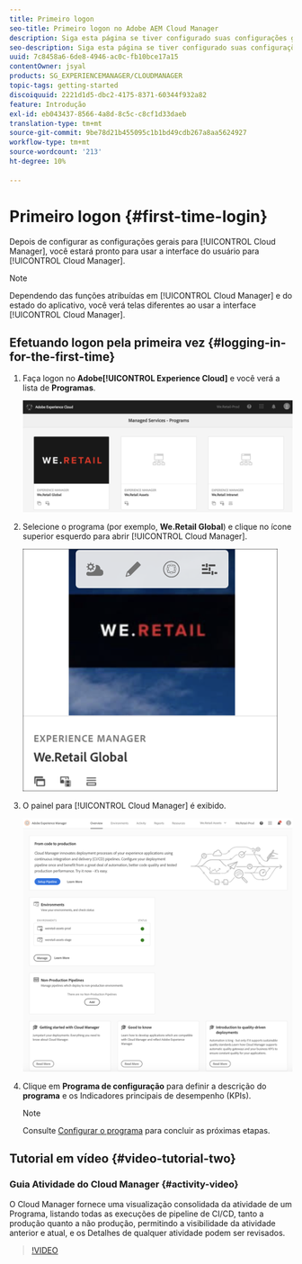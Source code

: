 ```yaml
---
title: Primeiro logon
seo-title: Primeiro logon no Adobe AEM Cloud Manager
description: Siga esta página se tiver configurado suas configurações gerais e estiver pronto para usar o Cloud Manager pela primeira vez.
seo-description: Siga esta página se tiver configurado suas configurações gerais e estiver pronto para usar o Adobe AEM Cloud Manager pela primeira vez.
uuid: 7c8458a6-6de8-4946-ac0c-fb10bce17a15
contentOwner: jsyal
products: SG_EXPERIENCEMANAGER/CLOUDMANAGER
topic-tags: getting-started
discoiquuid: 2221d1d5-dbc2-4175-8371-60344f932a82
feature: Introdução
exl-id: eb043437-8566-4a8d-8c5c-c8cf1d33daeb
translation-type: tm+mt
source-git-commit: 9be78d21b455095c1b1bd49cdb267a8aa5624927
workflow-type: tm+mt
source-wordcount: '213'
ht-degree: 10%

---
```


# Primeiro logon {#first-time-login}

Depois de configurar as configurações gerais para [!UICONTROL Cloud Manager], você estará pronto para usar a interface do usuário para [!UICONTROL Cloud Manager].

>[!NOTE]
>Dependendo das funções atribuídas em [!UICONTROL Cloud Manager] e do estado do aplicativo, você verá telas diferentes ao usar a interface [!UICONTROL Cloud Manager].

## Efetuando logon pela primeira vez {#logging-in-for-the-first-time}

1. Faça logon no **Adobe[!UICONTROL Experience Cloud]** e você verá a lista de **Programas**.

   ![](assets/screen_shot_2018-06-04at120643pm.png)

1. Selecione o programa (por exemplo, **We.Retail Global**) e clique no ícone superior esquerdo para abrir [!UICONTROL Cloud Manager].

   ![](assets/first-timea1.png)

1. O painel para [!UICONTROL Cloud Manager] é exibido.

   ![](assets/FirstLogin1.png)

1. Clique em **Programa de configuração** para definir a descrição do **programa** e os Indicadores principais de desempenho (KPIs).

   >[!NOTE]
   >
   >Consulte [Configurar o programa](https://helpx.adobe.com/experience-manager/cloud-manager/using/setting-up-program.html) para concluir as próximas etapas.

## Tutorial em vídeo {#video-tutorial-two}

### Guia Atividade do Cloud Manager {#activity-video}

O Cloud Manager fornece uma visualização consolidada da atividade de um Programa, listando todas as execuções de pipeline de CI/CD, tanto a produção quanto a não produção, permitindo a visibilidade da atividade anterior e atual, e os Detalhes de qualquer atividade podem ser revisados.

>[!VIDEO](https://video.tv.adobe.com/v/26313/)
